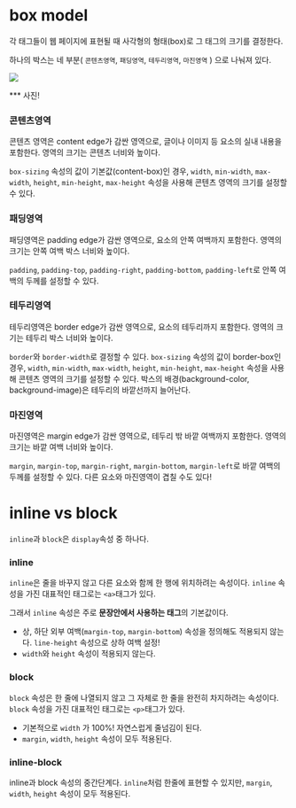 # box model

각 태그들이 웹 페이지에 표현될 때 사각형의 형태(box)로 그 태그의 크기를 결정한다.

하나의 박스는 네 부분( `콘텐츠영역`, `패딩영역`, `테두리영역`, `마진영역` ) 으로 나눠져 있다.

![](C:\Users\Yerin\Desktop\boxmodel-(3).png)

*** 사진!

### 콘텐츠영역

콘텐츠 영역은 content edge가 감싼 영역으로, 글이나 이미지 등 요소의 실내 내용을 포함한다. 영역의 크기는 콘텐츠 너비와 높이다.

`box-sizing` 속성의 값이  기본값(content-box)인 경우,
`width`, `min-width`, `max-width`, `height`, `min-height`, `max-height` 속성을 사용해 콘텐츠 영역의 크기를 설정할 수 있다.

### 패딩영역

패딩영역은 padding edge가 감싼 영역으로, 요소의 안쪽 여백까지 포함한다. 영역의 크기는 안쪽 여백 박스 너비와 높이다.

`padding`, `padding-top`, `padding-right`, `padding-bottom`, `padding-left`로 안쪽 여백의 두께를 설정할 수 있다.

### 테두리영역

테두리영역은 border edge가 감싼 영역으로, 요소의 테두리까지 포함한다. 영역의 크기는 테두리 박스 너비와 높이다.

`border`와 `border-width`로 결정할 수 있다.
`box-sizing` 속성의 값이  border-box인 경우,
`width`, `min-width`, `max-width`, `height`, `min-height`, `max-height` 속성을 사용해 콘텐츠 영역의 크기를 설정할 수 있다. 박스의 배경(background-color, background-image)은 테두리의 바깥선까지 늘어난다.

### 마진영역

마진영역은 margin edge가 감싼 영역으로, 테두리 밖 바깥 여백까지 포함한다. 영역의 크기는 바깥 여백 너비와 높이다.

`margin`, `margin-top`, `margin-right`, `margin-bottom`, `margin-left`로 바깥 여백의 두께를 설정할 수 있다. 다른 요소와 마진영역이 겹칠 수도 있다!



# inline vs block

`inline`과 `block`은 `display`속성 중 하나다.



### inline

`inline`은 줄을 바꾸지 않고 다른 요소와 함께 한 행에 위치하려는 속성이다.
`inline` 속성을 가진 대표적인 태그로는 `<a>`태그가 있다.

그래서 `inline` 속성은 주로 **문장안에서 사용하는 태그**의 기본값이다.

- 상, 하단 외부 여백(`margin-top`, `margin-bottom`) 속성을 정의해도 적용되지 않는다.  `line-height` 속성으로 상하 여백 설정!
- `width`와 `height` 속성이 적용되지 않는다.



### block

`block` 속성은 한 줄에 나열되지 않고 그 자체로 한 줄을 완전히 차지하려는 속성이다.
`block` 속성을 가진 대표적인 태그로는 `<p>`태그가 있다.

- 기본적으로 `width` 가 100%! 자연스럽게 줄넘김이 된다.
- `margin`, `width`, `height` 속성이 모두 적용된다.



### inline-block

inline과 block 속성의 중간단계다.
`inline`처럼 한줄에 표현할 수 있지만, `margin`, `width`, `height` 속성이 모두 적용된다.